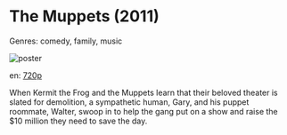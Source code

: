 # The Muppets (2011)

Genres: comedy, family, music

![poster](http://image.tmdb.org/t/p/w500/Ai7JRZFEXXOX7rhgfeL861zZtWv.jpg)

en:
  [720p](magnet:?xt=urn:btih:261E0A05BEDE464EE8B96C95B457FE3588FD3F31&tr=udp://glotorrents.pw:6969/announce&tr=udp://tracker.opentrackr.org:1337/announce&tr=udp://torrent.gresille.org:80/announce&tr=udp://tracker.openbittorrent.com:80&tr=udp://tracker.coppersurfer.tk:6969&tr=udp://tracker.leechers-paradise.org:6969&tr=udp://p4p.arenabg.ch:1337&tr=udp://tracker.internetwarriors.net:1337)
  


When Kermit the Frog and the Muppets learn that their beloved theater is slated for demolition, a sympathetic human, Gary, and his puppet roommate, Walter, swoop in to help the gang put on a show and raise the $10 million they need to save the day.